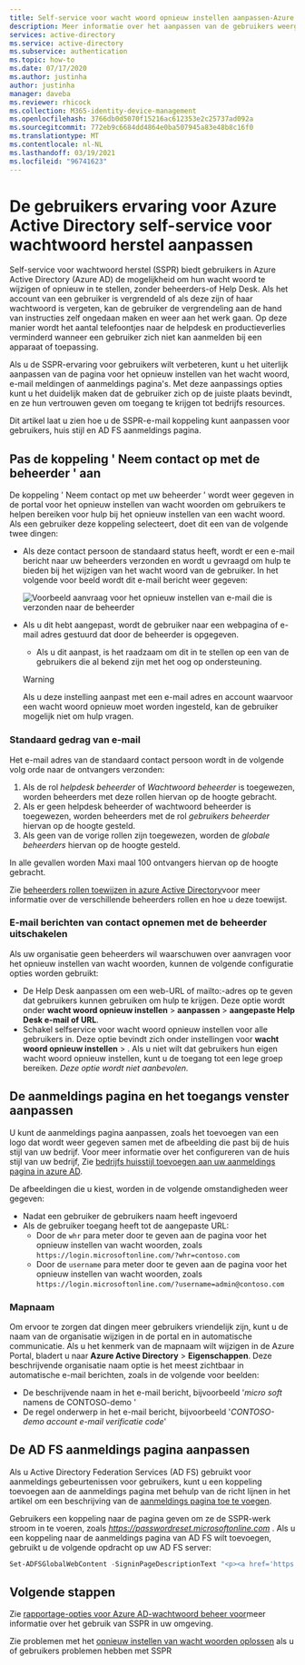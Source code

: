 ```yaml
---
title: Self-service voor wacht woord opnieuw instellen aanpassen-Azure Active Directory
description: Meer informatie over het aanpassen van de gebruikers weergave en ervarings opties voor de selfservice voor wachtwoord herstel van Azure AD
services: active-directory
ms.service: active-directory
ms.subservice: authentication
ms.topic: how-to
ms.date: 07/17/2020
ms.author: justinha
author: justinha
manager: daveba
ms.reviewer: rhicock
ms.collection: M365-identity-device-management
ms.openlocfilehash: 3766db0d5070f15216ac612353e2c25737ad092a
ms.sourcegitcommit: 772eb9c6684dd4864e0ba507945a83e48b8c16f0
ms.translationtype: MT
ms.contentlocale: nl-NL
ms.lasthandoff: 03/19/2021
ms.locfileid: "96741623"
---
```

# <a name="customize-the-user-experience-for-azure-active-directory-self-service-password-reset"></a>De gebruikers ervaring voor Azure Active Directory self-service voor wachtwoord herstel aanpassen

Self-service voor wachtwoord herstel (SSPR) biedt gebruikers in Azure Active Directory (Azure AD) de mogelijkheid om hun wacht woord te wijzigen of opnieuw in te stellen, zonder beheerders-of Help Desk. Als het account van een gebruiker is vergrendeld of als deze zijn of haar wachtwoord is vergeten, kan de gebruiker de vergrendeling aan de hand van instructies zelf ongedaan maken en weer aan het werk gaan. Op deze manier wordt het aantal telefoontjes naar de helpdesk en productieverlies verminderd wanneer een gebruiker zich niet kan aanmelden bij een apparaat of toepassing.

Als u de SSPR-ervaring voor gebruikers wilt verbeteren, kunt u het uiterlijk aanpassen van de pagina voor het opnieuw instellen van het wacht woord, e-mail meldingen of aanmeldings pagina's. Met deze aanpassings opties kunt u het duidelijk maken dat de gebruiker zich op de juiste plaats bevindt, en ze hun vertrouwen geven om toegang te krijgen tot bedrijfs resources.
    
Dit artikel laat u zien hoe u de SSPR-e-mail koppeling kunt aanpassen voor gebruikers, huis stijl en AD FS aanmeldings pagina.

## <a name="customize-the-contact-your-administrator-link"></a>Pas de koppeling ' Neem contact op met de beheerder ' aan

De koppeling ' Neem contact op met uw beheerder ' wordt weer gegeven in de portal voor het opnieuw instellen van wacht woorden om gebruikers te helpen bereiken voor hulp bij het opnieuw instellen van een wacht woord. Als een gebruiker deze koppeling selecteert, doet dit een van de volgende twee dingen:

* Als deze contact persoon de standaard status heeft, wordt er een e-mail bericht naar uw beheerders verzonden en wordt u gevraagd om hulp te bieden bij het wijzigen van het wacht woord van de gebruiker. In het volgende voor beeld wordt dit e-mail bericht weer gegeven:

    ![Voorbeeld aanvraag voor het opnieuw instellen van e-mail die is verzonden naar de beheerder](./media/howto-sspr-customization/sspr-contact-admin.png)

* Als u dit hebt aangepast, wordt de gebruiker naar een webpagina of e-mail adres gestuurd dat door de beheerder is opgegeven.
    * Als u dit aanpast, is het raadzaam om dit in te stellen op een van de gebruikers die al bekend zijn met het oog op ondersteuning.

    > [!WARNING]
    > Als u deze instelling aanpast met een e-mail adres en account waarvoor een wacht woord opnieuw moet worden ingesteld, kan de gebruiker mogelijk niet om hulp vragen.

### <a name="default-email-behavior"></a>Standaard gedrag van e-mail

Het e-mail adres van de standaard contact persoon wordt in de volgende volg orde naar de ontvangers verzonden:

1. Als de rol *helpdesk beheerder* of *Wachtwoord beheerder* is toegewezen, worden beheerders met deze rollen hiervan op de hoogte gebracht.
1. Als er geen helpdesk beheerder of wachtwoord beheerder is toegewezen, worden beheerders met de rol *gebruikers beheerder* hiervan op de hoogte gesteld.
1. Als geen van de vorige rollen zijn toegewezen, worden de *globale beheerders* hiervan op de hoogte gesteld.

In alle gevallen worden Maxi maal 100 ontvangers hiervan op de hoogte gebracht.

Zie [beheerders rollen toewijzen in azure Active Directory](../roles/permissions-reference.md)voor meer informatie over de verschillende beheerders rollen en hoe u deze toewijst.

### <a name="disable-contact-your-administrator-emails"></a>E-mail berichten van contact opnemen met de beheerder uitschakelen

Als uw organisatie geen beheerders wil waarschuwen over aanvragen voor het opnieuw instellen van wacht woorden, kunnen de volgende configuratie opties worden gebruikt:

* De Help Desk aanpassen om een web-URL of mailto:-adres op te geven dat gebruikers kunnen gebruiken om hulp te krijgen. Deze optie wordt onder **wacht woord opnieuw instellen**  >  **aanpassen**  >  **aangepaste Help Desk e-mail of URL**.
* Schakel selfservice voor wacht woord opnieuw instellen voor alle gebruikers in. Deze optie bevindt zich onder instellingen voor **wacht woord opnieuw instellen**  >  . Als u niet wilt dat gebruikers hun eigen wacht woord opnieuw instellen, kunt u de toegang tot een lege groep bereiken. *Deze optie wordt niet aanbevolen.*

## <a name="customize-the-sign-in-page-and-access-panel"></a>De aanmeldings pagina en het toegangs venster aanpassen

U kunt de aanmeldings pagina aanpassen, zoals het toevoegen van een logo dat wordt weer gegeven samen met de afbeelding die past bij de huis stijl van uw bedrijf. Voor meer informatie over het configureren van de huis stijl van uw bedrijf, Zie [bedrijfs huisstijl toevoegen aan uw aanmeldings pagina in azure AD](../fundamentals/customize-branding.md).

De afbeeldingen die u kiest, worden in de volgende omstandigheden weer gegeven:

* Nadat een gebruiker de gebruikers naam heeft ingevoerd
* Als de gebruiker toegang heeft tot de aangepaste URL:
   * Door de `whr` para meter door te geven aan de pagina voor het opnieuw instellen van wacht woorden, zoals `https://login.microsoftonline.com/?whr=contoso.com`
   * Door de `username` para meter door te geven aan de pagina voor het opnieuw instellen van wacht woorden, zoals `https://login.microsoftonline.com/?username=admin@contoso.com`

### <a name="directory-name"></a>Mapnaam

Om ervoor te zorgen dat dingen meer gebruikers vriendelijk zijn, kunt u de naam van de organisatie wijzigen in de portal en in automatische communicatie. Als u het kenmerk van de mapnaam wilt wijzigen in de Azure Portal, bladert u naar **Azure Active Directory**  >  **Eigenschappen**. Deze beschrijvende organisatie naam optie is het meest zichtbaar in automatische e-mail berichten, zoals in de volgende voor beelden:

* De beschrijvende naam in het e-mail bericht, bijvoorbeeld '*micro soft* namens de CONTOSO-demo '
* De regel onderwerp in het e-mail bericht, bijvoorbeeld '*CONTOSO-demo account e-mail verificatie code*'

## <a name="customize-the-ad-fs-sign-in-page"></a>De AD FS aanmeldings pagina aanpassen

Als u Active Directory Federation Services (AD FS) gebruikt voor aanmeldings gebeurtenissen voor gebruikers, kunt u een koppeling toevoegen aan de aanmeldings pagina met behulp van de richt lijnen in het artikel om een beschrijving van de [aanmeldings pagina toe te voegen](/windows-server/identity/ad-fs/operations/add-sign-in-page-description).

Gebruikers een koppeling naar de pagina geven om ze de SSPR-werk stroom in te voeren, zoals *https://passwordreset.microsoftonline.com* . Als u een koppeling naar de aanmeldings pagina van AD FS wilt toevoegen, gebruikt u de volgende opdracht op uw AD FS server:

``` powershell
Set-ADFSGlobalWebContent -SigninPageDescriptionText "<p><a href='https://passwordreset.microsoftonline.com' target='_blank'>Can't access your account?</a></p>"
```

## <a name="next-steps"></a>Volgende stappen

Zie [rapportage-opties voor Azure AD-wachtwoord beheer voor](howto-sspr-reporting.md)meer informatie over het gebruik van SSPR in uw omgeving.

Zie problemen met het [opnieuw instellen van wacht woorden oplossen](./troubleshoot-sspr.md) als u of gebruikers problemen hebben met SSPR